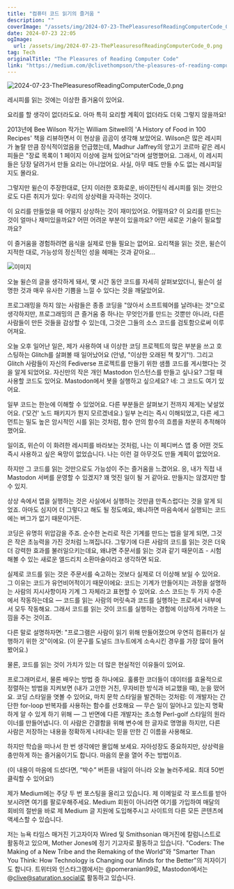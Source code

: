 ```yaml
---
title: "컴퓨터 코드 읽기의 즐거움 "
description: ""
coverImage: "/assets/img/2024-07-23-ThePleasuresofReadingComputerCode_0.png"
date: 2024-07-23 22:05
ogImage: 
  url: /assets/img/2024-07-23-ThePleasuresofReadingComputerCode_0.png
tag: Tech
originalTitle: "The Pleasures of Reading Computer Code"
link: "https://medium.com/@clivethompson/the-pleasures-of-reading-computer-code-d433b5bbe869"
---
```



![2024-07-23-ThePleasuresofReadingComputerCode_0.png](/assets/img/2024-07-23-ThePleasuresofReadingComputerCode_0.png)

레시피를 읽는 것에는 이상한 즐거움이 있어요.

요리를 할 생각이 없더라도요. 아마 특히 요리할 계획이 없더라도 더욱 그렇지 않을까요!

2013년에 Bee Wilson 작가는 William Sitwell의 'A History of Food in 100 Recipes' 책을 리뷰하면서 이 현상을 곰곰이 생각해 보았어요. Wilson은 많은 레시피가 놀랄 만큼 장식적이었음을 언급했는데, Madhur Jaffrey의 양고기 코르마 같은 레시피들은 "장료 목록이 1 페이지 이상에 걸쳐 있어요"라며 설명했어요. 그래서, 이 레시피들은 당장 달려가서 만들 요리는 아니었어요. 사실, 아무 때도 만들 수도 없는 레시피일지도 몰라요.

<div class="content-ad"></div>

그렇지만 윌슨이 주장한대로, 단지 이러한 호화로운, 바이잔틴식 레시피를 읽는 것만으로도 다른 취지가 있다: 우리의 상상력을 자극하는 것이다.

이 요리를 만들었을 때 어떨지 상상하는 것이 재미있어요. 어떨까요? 이 요리를 만드는 것이 얼마나 재미있을까요? 어떤 어려운 부분이 있을까요? 어떤 새로운 기술이 필요할까요?

이 즐거움을 경험하려면 음식을 실제로 만들 필요는 없어요. 요리책을 읽는 것은, 윌슨이 지적한 대로, 가능성의 정신적인 성을 헤매는 것과 같아요…

![이미지](/assets/img/2024-07-23-ThePleasuresofReadingComputerCode_1.png)

<div class="content-ad"></div>

오늘 윌슨의 글을 생각하게 돼서, 몇 시간 동안 코드를 자세히 살펴보았더니, 윌슨이 설명한 것과 매우 유사한 기쁨을 느낄 수 있다는 것을 깨달았어요.

프로그래밍을 하지 않는 사람들은 종종 코딩을 "앉아서 소프트웨어를 날려내는 것"으로 생각하지만, 프로그래밍의 큰 즐거움 중 하나는 무엇인가를 만드는 것뿐만 아니라, 다른 사람들이 만든 것들을 감상할 수 있는데, 그것은 그들의 소스 코드를 검토함으로써 이루어져요.

오늘 오후 일어난 일은, 제가 사용하여 내 이상한 코딩 프로젝트의 많은 부분을 쓰고 호스팅하는 Glitch를 살펴볼 때 일어났어요 (안녕, "이상한 오래된 책 찾기"!). 그리고 Glitch 사람들이 자신의 Fediverse 프로젝트를 만들기 위한 샘플 코드를 게시했다는 것을 알게 되었어요. 자신만의 작은 개인 Mastodon 인스턴스를 만들고 싶나요? 그럴 때 사용할 코드도 있어요. Mastodon에서 봇을 실행하고 싶으세요? 네: 그 코드도 여기 있어요.

일부 코드는 한눈에 이해할 수 있었어요. 다른 부분들은 살펴보기 전까지 제게는 낯설었어요. ('모건' 노드 패키지가 뭔지 모르겠네요.) 일부 논리는 즉시 이해되었고, 다른 세그먼트는 밀도 높은 암시적인 시를 읽는 것처럼, 함수 안의 함수의 흐름을 차분히 추적해야 했어요.

<div class="content-ad"></div>

일이죠, 위슨이 이 화려한 레시피를 바라보는 것처럼, 나는 이 페디버스 앱 중 어떤 것도 즉시 사용하고 싶은 욕망이 없었습니다. 나는 이런 걸 아무것도 만들 계획이 없었어요.

하지만 그 코드를 읽는 것만으로도 가능성이 주는 즐거움을 느겼어요. 응, 내가 직접 내 Mastodon 서버를 운영할 수 있겠지? 꽤 멋진 일이 될 거 같아요. 만들지는 않겠지만 할 수 있지.

상상 속에서 앱을 실행하는 것은 사실에서 실행하는 것만큼 만족스럽다는 것을 알게 되었죠. 아마도 심지어 더 그렇다고 해도 될 정도예요, 왜냐하면 마음속에서 실행되는 코드에는 버그가 없기 때문이거든.

코딩은 유명히 위압감을 주죠. 순수한 논리로 작은 기계를 만드는 법을 알게 되면, 그것은 작은 초능력을 가진 것처럼 느껴집니다. 그렇기에 다른 사람의 코드를 읽는 것은 더욱 더 강력한 효과를 불러일으키는데요, 왜냐면 주문서를 읽는 것과 같기 때문이죠 - 시험해볼 수 있는 새로운 엘드리치 소환마술이라고 생각하면 되요.

<div class="content-ad"></div>

실제로 코드를 읽는 것은 주문서를 숙고하는 것보다 실제로 더 이상해 보일 수 있어요. 그 이유는 코드가 유언비어적이기 때문이에요: 코드는 기계가 만들어지는 과정을 설명하는 사람의 지시사항이자 기계 그 자체라고 표현할 수 있어요. 소스 코드는 두 가지 수준에서 작동하는데요 — 코드를 읽는 사람의 머릿속과 코드를 실행하는 프로세서 내부에서 모두 작동해요. 그래서 코드를 읽는 것이 코드를 실행하는 경험에 이상하게 가까운 느낌을 주는 것이죠.

다른 말로 설명하자면: "프로그램은 사람이 읽기 위해 만들어졌으며 우연히 컴퓨터가 실행하기 위한 것"이에요. (이 문구를 도널드 크누트에게 소속시킨 경우를 가장 많이 들어봤어요.)

물론, 코드를 읽는 것이 가치가 있는 더 많은 현실적인 이유들이 있어요.

프로그래머로서, 물론 배우는 방법 중 하나에요. 훌륭한 코더들이 데이터를 효율적으로 정렬하는 방법을 지켜보면 (내가 고안한 거친, 무자비한 방식과 비교했을 때), 눈을 떴어요. 코딩 스타일을 엿볼 수 있어요, 마치 문학 스타일을 발견하는 것처럼: 이 개발자는 간단한 for-loop 반복자를 사용하는 함수를 선호해요 — 무슨 일이 일어나고 있는지 명확하게 알 수 있게 하기 위해 — 그 반면에 다른 개발자는 초소형 Perl-golf 스타일의 원라이너를 만들어냅니다. 이 사람은 간결함을 위해 변수에 한 글자로 명명을 하지만, 다른 사람은 저장하는 내용을 정확하게 나타내는 믿을 만한 긴 이름을 사용해요.

<div class="content-ad"></div>

하지만 학습을 떠나서 한 번 생각에만 몰입해 보세요. 자아성장도 중요하지만, 상상력을 충만하게 하는 즐거움이기도 합니다. 마음의 문을 열어 주는 방법이죠.

(이 내용이 마음에 드셨다면, “박수” 버튼을 내일이 아니라 오늘 눌러주세요. 최대 50번 클릭할 수 있어요!)

제가 Medium에는 주당 두 번 포스팅을 올리고 있습니다. 제 이메일로 각 포스트를 받아보시려면 여기를 팔로우해주세요. Medium 회원이 아니라면 여기를 가입하여 매달의 회비의 절반을 바로 제 Medium 글 지원에 도입해주시고 사이트의 다른 모든 콘텐츠에 액세스할 수 있습니다.

저는 뉴욕 타임스 매거진 기고자이자 Wired 및 Smithsonian 매거진에 칼럼니스트로 활동하고 있으며, Mother Jones에 정기 기고자로 활동하고 있습니다. "Coders: The Making of a New Tribe and the Remaking of the World"와 "Smarter Than You Think: How Technology is Changing our Minds for the Better"의 저자이기도 합니다. 트위터와 인스타그램에서는 @pomeranian99로, Mastodon에서는 @clive@saturation.social로 활동하고 있습니다.